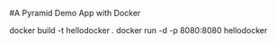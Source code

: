 
#A Pyramid Demo App with Docker

 <div id="usage"></div>
docker build -t hellodocker .
docker run -d -p 8080:8080 hellodocker

